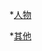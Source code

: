 *[人物](https://github.com/vegazmaoning/portfolio/blob/master/introduce/photography/protrait.md)

*[其他](https://github.com/vegazmaoning/portfolio/blob/master/introduce/photography/other.md)

